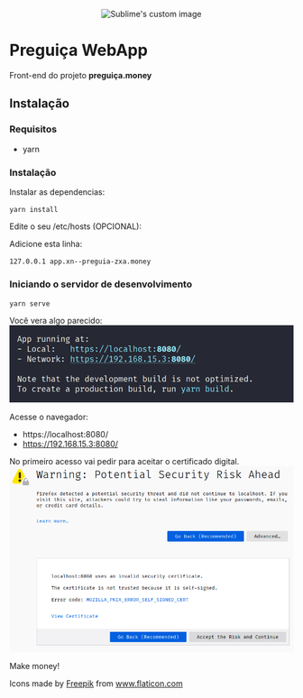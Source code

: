 <p align="center">
  <img src="docs/preguiça.png" alt="Sublime's custom image"/>
</p>

# Preguiça WebApp

Front-end do projeto **preguiça.money** 

## Instalação

### Requisitos
* yarn 

### Instalação

Instalar as dependencias:  
```
yarn install
```

Edite o seu /etc/hosts (OPCIONAL):  

Adicione esta linha:  
```
127.0.0.1 app.xn--preguia-zxa.money
```

### Iniciando o servidor de desenvolvimento

```
yarn serve
```

Você vera algo parecido:   
![img01](docs/image01.png)

Acesse o navegador:
* https://localhost:8080/
* https://192.168.15.3:8080/

No primeiro acesso vai pedir para aceitar o certificado digital.  
![img02](docs/image02.png)  


Make money!

Icons made by <a href="https://www.flaticon.com/authors/freepik" title="Freepik">Freepik</a> from <a href="https://www.flaticon.com/" title="Flaticon"> www.flaticon.com</a>
